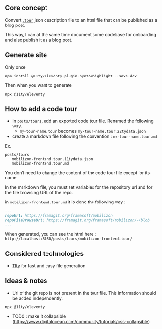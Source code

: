 ## Core concept

Convert [`.tour`][codetour-schema] json description file to an html file that can be published as a blog post.

This way, I can at the same time document some codebase for onboarding and also publish it as a blog post.

## Generate site

Only once

```
npm install @11ty/eleventy-plugin-syntaxhighlight --save-dev
```

Then when you want to generate

```
npx @11ty/eleventy
```


## How to add a code tour

- In `posts/tours`, add an exported code tour file. Renamed the following way.
    - `my-tour-name.tour` becomes `my-tour-name.tour.22tydata.json`
- create a markdown file following the convention : `my-tour-name.tour.md`

Ex.

```
posts/tours
   mobilizon-frontend.tour.11tydata.json
   mobilizon-frontend.tour.md
```

You don't need to change the content of the code tour file except for its name

In the markdown file, you must set variables for the repository url and for the file browsing URL of the repo.

in `mobilizon-frontend.tour.md` it is done the following way :

```md
---
repoUrl: https://framagit.org/framasoft/mobilizon
repoFileBrowseUrl: https://framagit.org/framasoft/mobilizon/-/blob
---
```

When generated, you can see the html here : `http://localhost:8080/posts/tours/mobilizon-frontend.tour/` 

## Considered technologies

- [11ty][11ty] for fast and easy file generation

[codetour-schema]:https://aka.ms/codetour-schema
[11ty]:https://www.11ty.dev/

## Ideas & notes

- Url of the git repo is not present in the tour file. This information should be added independently.

```bash
npx @11ty/eleventy
```

- TODO : make it collapsible (https://www.digitalocean.com/community/tutorials/css-collapsible)